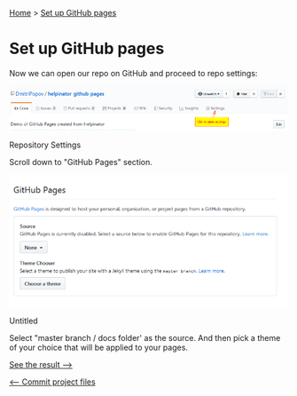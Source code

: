 [Home](index "") &gt;  [Set up GitHub pages](setupgithubpages "Set up GitHub pages")

# Set up GitHub pages

Now we can open our repo on GitHub and proceed to repo settings:


![reposettings.PNG](images/reposettings.PNG "reposettings.PNG")

Repository Settings



Scroll down to "GitHub Pages" section.


![githubpagessection.PNG](images/githubpagessection.PNG "githubpagessection.PNG")

Untitled



Select "master branch / docs folder' as the source. And then pick a theme of your choice that will be applied to your pages.


[See the result --&gt;](seetheresult "Next")

[&lt;-- Commit project files](commitprojectfiles "Previous")
